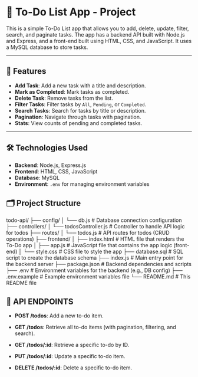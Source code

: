 # 📝 To-Do List App - Project

This is a simple To-Do List app that allows you to add, delete, update, filter, search, and paginate tasks. The app has a backend API built with Node.js and Express, and a front-end built using HTML, CSS, and JavaScript. It uses a MySQL database to store tasks.

---

## 🌟 Features

- **Add Task**: Add a new task with a title and description.
- **Mark as Completed**: Mark tasks as completed.
- **Delete Task**: Remove tasks from the list.
- **Filter Tasks**: Filter tasks by `All`, `Pending`, or `Completed`.
- **Search Tasks**: Search for tasks by title or description.
- **Pagination**: Navigate through tasks with pagination.
- **Stats**: View counts of pending and completed tasks.

---

## 🛠️ Technologies Used

- **Backend**: Node.js, Express.js
- **Frontend**: HTML, CSS, JavaScript
- **Database**: MySQL
- **Environment**: `.env` for managing environment variables



## 🗂️ Project Structure

todo-api/
├── config/
│ └── db.js # Database connection configuration
├── controllers/
│ └── todosController.js # Controller to handle API logic for todos
├── routes/
│ └── todos.js # API routes for todos (CRUD operations)
├── frontend/
│ ├── index.html # HTML file that renders the To-Do app
│ ├── app.js # JavaScript file that contains the app logic (front-end)
│ └── style.css # CSS file to style the app
├── database.sql # SQL script to create the database schema
├── index.js # Main entry point for the backend server
├── package.json # Backend dependencies and scripts
├── .env # Environment variables for the backend (e.g., DB config)
├── .env.example # Example environment variables file
└── README.md # This README file




## 💭 API ENDPOINTS

- **POST /todos**: Add a new to-do item.

- **GET /todos**: Retrieve all to-do items (with pagination, filtering, and search).

- **GET /todos/:id**: Retrieve a specific to-do by ID.

- **PUT /todos/:id**: Update a specific to-do item.

- **DELETE /todos/:id**: Delete a specific to-do item.
